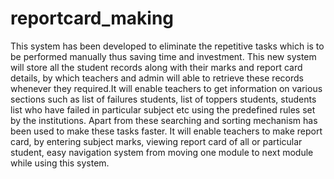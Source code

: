 # reportcard_making

This system has been developed to eliminate the repetitive tasks which is to be performed manually thus saving time and investment. This new system will store all the student records along with their marks and report card details, by which teachers and admin will able to retrieve these records whenever they required.It will enable teachers to get information on various sections such as list of failures students, list of toppers students, students list who have failed in particular subject etc using the predefined rules set by the institutions. Apart from these searching and sorting mechanism has been used to make these tasks faster. It will enable teachers to make report card, by entering subject marks, viewing report card of all or particular student, easy navigation system from moving one module to next module while using this system.

